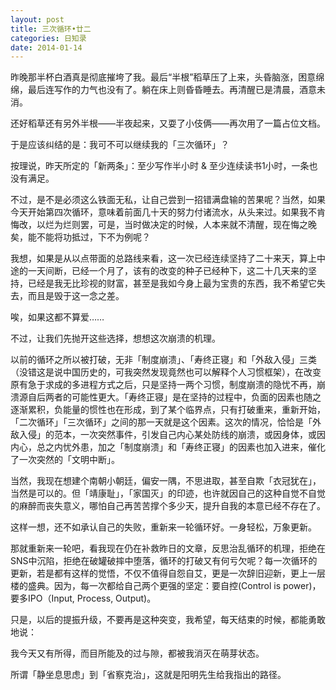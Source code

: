 ```yaml
---
layout: post
title: 三次循环•廿二
categories: 日知录
date: 2014-01-14
---
```


昨晚那半杯白酒真是彻底摧垮了我。最后“半根”稻草压了上来，头昏脑涨，困意绵绵，最后连写作的力气也没有了。躺在床上则昏昏睡去。再清醒已是清晨，酒意未消。

还好稻草还有另外半根——半夜起来，又耍了小伎俩——再次用了一篇占位文档。

于是应该纠结的是：我可不可以继续我的「三次循环」？

按理说，昨天所定的「新两条」：至少写作半小时 & 至少连续读书1小时，一条也没有满足。

不过，是不是必须这么铁面无私，让自己尝到一招错满盘输的苦果呢？当然，如果今天开始第四次循环，意味着前面几十天的努力付诸流水，从头来过。如果我不肯悔改，以烂为烂则罢，可是，当时做决定的时候，人本来就不清醒，现在悔之晚矣，能不能将功抵过，下不为例呢？

我想，如果是从以点带面的总路线来看，这一次已经连续坚持了二十来天，算上中途的一天间断，已经一个月了，该有的改变的种子已经种下，这二十几天来的坚持，已经是我无比珍视的财富，甚至是我如今身上最为宝贵的东西，我不希望它失去，而且是毁于这一念之差。

唉，如果这都不算爱……

不过，让我们先抛开这些选择，想想这次崩溃的机理。

以前的循环之所以被打破，无非「制度崩溃」、「寿终正寝」和「外敌入侵」三类（没错这是说中国历史的，可我突然发现竟然也可以解释个人习惯框架），在改变原有急于求成的多进程方式之后，只是坚持一两个习惯，制度崩溃的隐忧不再，崩溃源自后两者的可能性更大。「寿终正寝」是在坚持的过程中，负面的因素也随之逐渐累积，负能量的惯性也在形成，到了某个临界点，只有打破重来，重新开始，「二次循环」「三次循环」之间的那一天就是这个因素。这次的情况，恰恰是「外敌入侵」的范本，一次突然事件，引发自己内心某处防线的崩溃，或因身体，或因内心，总之内忧外患，加之「制度崩溃」和「寿终正寝」的因素也加入进来，催化了一次突然的「文明中断」。

当然，我现在想建个南朝小朝廷，偏安一隅，不思进取，甚至自欺「衣冠犹在」，当然是可以的。但「靖康耻」，「家国灭」的印迹，也许就因自己的这种自觉不自觉的麻醉而丧失意义，哪怕自己再苦苦撑个多少天，提升自我的本意已经不存在了。

这样一想，还不如承认自己的失败，重新来一轮循环好。一身轻松，万象更新。

那就重新来一轮吧，看我现在仍在补救昨日的文章，反思治乱循环的机理，拒绝在SNS中沉陷，拒绝在破罐破摔中堕落，循环的打破又有何亏欠呢？每一次循环的更新，若是都有这样的觉悟，不仅不值得自怨自艾，更是一次辞旧迎新，更上一层楼的盛典。因为，每一次都给自己两个更强的坚定：要自控(Control is power)，要多IPO（Input, Process, Output)。

只是，以后的提振升级，不要再是这种突变，我希望，每天结束的时候，都能勇敢地说：

我今天又有所得，而目所能及的过与隙，都被我消灭在萌芽状态。

所谓「静坐息思虑」到「省察克治」，这就是阳明先生给我指出的路径。
